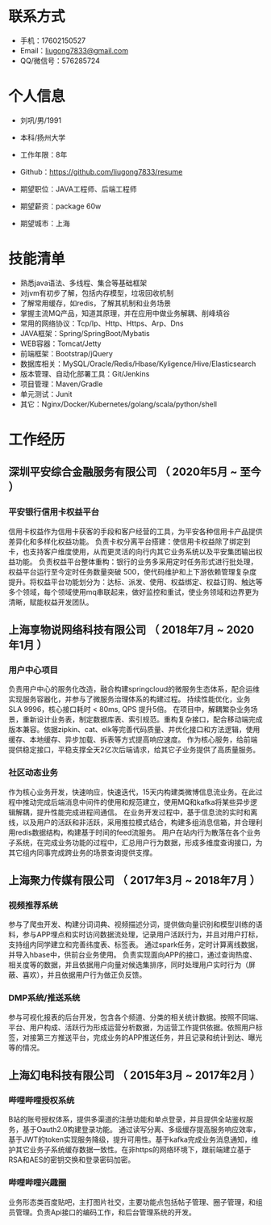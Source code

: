 # 联系方式
- 手机：17602150527
- Email：liugong7833@gmail.com
- QQ/微信号：576285724


# 个人信息

 - 刘巩/男/1991
 - 本科/扬州大学
 - 工作年限：8年
 - Github：https://github.com/liugong7833/resume

 - 期望职位：JAVA工程师、后端工程师
 - 期望薪资：package 60w 
 - 期望城市：上海


# 技能清单

- 熟悉java语法、多线程、集合等基础框架
- 对jvm有初步了解，包括内存模型，垃圾回收机制
- 了解常⽤缓存，如redis，了解其机制和业务场景
- 掌握主流MQ产品，知道其原理，并在应⽤中做业务解耦、削峰填⾕
- 常⽤的⽹络协议：Tcp/Ip、Http、Https、Arp、Dns
- JAVA框架：Spring/SpringBoot/Mybatis
- WEB容器：Tomcat/Jetty
- 前端框架：Bootstrap/jQuery
- 数据库相关：MySQL/Oracle/Redis/Hbase/Kyligence/Hive/Elasticsearch
- 版本管理、自动化部署工具：Git/Jenkins
- 项目管理：Maven/Gradle
- 单元测试：Junit
- 其它：Nginx/Docker/Kubernetes/golang/scala/python/shell


# 工作经历

## 深圳平安综合金融服务有限公司 （ 2020年5月 ~ 至今 ）

### 平安银行信用卡权益平台
信用卡权益作为信用卡获客的手段和客户经营的工具，为平安各种信用卡产品提供差异化和多样化权益功能。
负责卡权分离平台搭建：使信用卡权益除了绑定到卡，也支持客户维度使用，从而更灵活的向行内其它业务系统以及平安集团输出权益功能。
负责权益平台整体重构：银行的业务多采用定时任务形式进行批处理，权益平台运行至今定时任务数量突破 500，使代码维护和上下游依赖管理复杂度提升。将权益平台功能划分为：达标、派发、使用、权益绑定、权益订购、触达等多个领域，每个领域使用mq串联起来，做好监控和重试，使业务领域和边界更为清晰，赋能权益开发团队。


## 上海享物说网络科技有限公司 （ 2018年7月 ~ 2020年1月 ）

### 用户中心项目
负责用户中心的服务化改造，融合构建springcloud的微服务生态体系，配合运维实现服务容器化，并参与了微服务治理体系的构建过程。
持续性能优化，业务SLA 9996，核心接口耗时 < 80ms, QPS 提升5倍。
在项目中，解耦繁杂业务场景，重新设计业务表，制定数据库表、索引规范。重构复杂接口，配合移动端完成版本兼容。依据zipkin、cat、elk等完善代码质量、并优化接口和方法逻辑，使用缓存、本地缓存、异步加载、拆表等方式提高响应速度。
作为核心服务，给前端提供稳定接口，平稳支撑全天2亿次后端请求，给其它子业务提供了高质量服务。


### 社区动态业务
作为核心业务开发，快速响应，快速迭代，15天内构建类微博信息流业务。在此过程中推动完成后端消息中间件的使用和规范建立，使用MQ和kafka将某些异步逻辑解耦，提升性能完成进程间通信。
在业务开发过程中，基于信息流的实时和离线，以及用户的活跃和非活跃，采用推拉模式结合，构建多组消息信箱，并合理利用redis数据结构，构建基于时间的feed流服务。
用户在站内行为散落在各个业务子系统，在完成业务功能的过程中，汇总用户行为数据，形成多维度查询接口，为其它组内同事完成跨业务的场景查询提供支撑。



  
## 上海聚力传媒有限公司  （ 2017年3月 ~ 2018年7月 ）

### 视频推荐系统
参与了爬虫开发、构建分词词典、视频描述分词，提供做向量识别和模型训练的语料，参与APP埋点和实时访问数据流处理，记录用户活跃行为，并且对用户打标，支持组内同学建立和完善纬度表、标签表。
通过spark任务，定时计算离线数据，并导入hbase中，供前台业务使用。
负责实现面向APP的接口，通过查询热度、相关度等的数据，并且依据用户向量对候选集排序，同时处理用户实时行为（屏蔽、喜欢），并且依据用户行为做正负反馈。



### DMP系统/推送系统
参与可视化报表的后台开发，包含各个频道、分类的相关统计数据。按照不同端、平台、用户构成、活跃行为形成运营分析数据，为运营工作提供依据。依照用户标签，对接第三方推送平台，完成业务的APP推送任务，并且记录和统计到达、曝光等的情况。


## 上海幻电科技有限公司  （ 2015年3月 ~ 2017年2月 ）

### 哔哩哔哩授权系统
B站的账号授权体系，提供多渠道的注册功能和单点登录，并且提供全站鉴权服务，基于Oauth2.0构建登录功能。 通过读写分离、多级缓存提高服务响应效率，基于JWT的token实现服务降级，提升可用性。基于kafka完成业务消息通知，维护其它业务子系统缓存数据一致性。在非https的网络环境下，跟前端建立基于RSA和AES的密钥交换和登录密码加密。


### 哔哩哔哩兴趣圈
业务形态类百度贴吧，主打图片社交，主要功能点包括帖子管理、圈子管理，和组员管理。负责Api接口的编码工作，和后台管理系统的开发。
